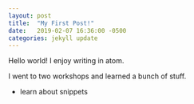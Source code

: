 ```yaml
---
layout: post
title:  "My First Post!"
date:   2019-02-07 16:36:00 -0500
categories: jekyll update
---
```

Hello world! I enjoy writing in atom.

I went to two workshops and learned a bunch of stuff.

- learn about snippets 
